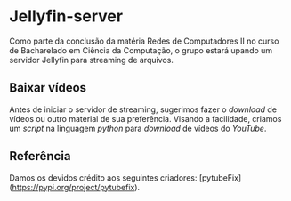 # Jellyfin-server
Como parte da conclusão da matéria Redes de Computadores II no curso de Bacharelado em Ciência da Computação, 
o grupo estará upando um servidor Jellyfin para streaming de arquivos.

## Baixar vídeos 
Antes de iniciar o servidor de streaming, sugerimos fazer o *download* de vídeos ou outro material de sua preferência.
Visando a facilidade, criamos um *script* na linguagem *python* para *download* de vídeos do *YouTube*.

## Referência
Damos os devidos crédito aos seguintes criadores:
[pytubeFix] (https://pypi.org/project/pytubefix).